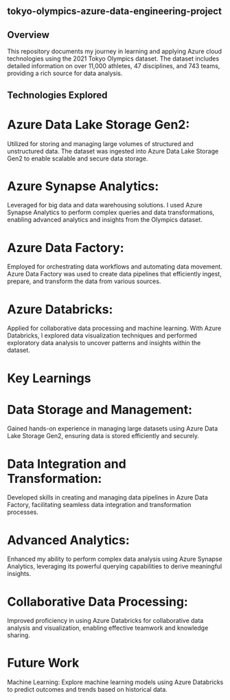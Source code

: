 ## tokyo-olympics-azure-data-engineering-project


## Overview
This repository documents my journey in learning and applying Azure cloud technologies using the 2021 Tokyo Olympics dataset. The dataset includes detailed information on over 11,000 athletes, 47 disciplines, and 743 teams, providing a rich source for data analysis.

## Technologies Explored
# Azure Data Lake Storage Gen2: 
Utilized for storing and managing large volumes of structured and unstructured data. The dataset was ingested into Azure Data Lake Storage Gen2 to enable scalable and secure data storage.
# Azure Synapse Analytics: 
Leveraged for big data and data warehousing solutions. I used Azure Synapse Analytics to perform complex queries and data transformations, enabling advanced analytics and insights from the Olympics dataset.
# Azure Data Factory: 
Employed for orchestrating data workflows and automating data movement. Azure Data Factory was used to create data pipelines that efficiently ingest, prepare, and transform the data from various sources.
# Azure Databricks: 
Applied for collaborative data processing and machine learning. With Azure Databricks, I explored data visualization techniques and performed exploratory data analysis to uncover patterns and insights within the dataset.

# Key Learnings
# Data Storage and Management: 
Gained hands-on experience in managing large datasets using Azure Data Lake Storage Gen2, ensuring data is stored efficiently and securely.
# Data Integration and Transformation: 
Developed skills in creating and managing data pipelines in Azure Data Factory, facilitating seamless data integration and transformation processes.
# Advanced Analytics: 
Enhanced my ability to perform complex data analysis using Azure Synapse Analytics, leveraging its powerful querying capabilities to derive meaningful insights.
# Collaborative Data Processing: 
Improved proficiency in using Azure Databricks for collaborative data analysis and visualization, enabling effective teamwork and knowledge sharing.

# Future Work
Machine Learning: Explore machine learning models using Azure Databricks to predict outcomes and trends based on historical data.

